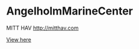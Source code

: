 # AngelholmMarineCenter

MITT HAV <http://mitthav.com>

[View here](http://htmlpreview.github.io/?https://cdn.rawgit.com/xtreemze/AngelholmMarineCenter/master/index.html)
